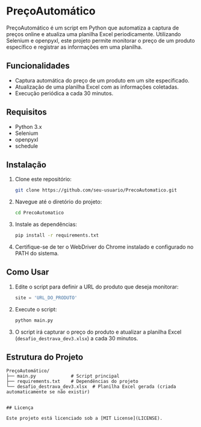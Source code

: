 # PreçoAutomático

PreçoAutomático é um script em Python que automatiza a captura de preços online e atualiza uma planilha Excel periodicamente. Utilizando Selenium e openpyxl, este projeto permite monitorar o preço de um produto específico e registrar as informações em uma planilha.

## Funcionalidades

- Captura automática do preço de um produto em um site especificado.
- Atualização de uma planilha Excel com as informações coletadas.
- Execução periódica a cada 30 minutos.

## Requisitos

- Python 3.x
- Selenium
- openpyxl
- schedule

## Instalação

1. Clone este repositório:
    ```bash
    git clone https://github.com/seu-usuario/PrecoAutomatico.git
    ```

2. Navegue até o diretório do projeto:
    ```bash
    cd PrecoAutomatico
    ```

3. Instale as dependências:
    ```bash
    pip install -r requirements.txt
    ```

4. Certifique-se de ter o WebDriver do Chrome instalado e configurado no PATH do sistema.

## Como Usar

1. Edite o script para definir a URL do produto que deseja monitorar:
    ```python
    site = 'URL_DO_PRODUTO'
    ```

2. Execute o script:
    ```bash
    python main.py
    ```

3. O script irá capturar o preço do produto e atualizar a planilha Excel (`desafio_destrava_dev3.xlsx`) a cada 30 minutos.

## Estrutura do Projeto

```plaintext
PreçoAutomático/
├── main.py             # Script principal
├── requirements.txt    # Dependências do projeto
└── desafio_destrava_dev3.xlsx  # Planilha Excel gerada (criada automaticamente se não existir)


## Licença

Este projeto está licenciado sob a [MIT License](LICENSE).
